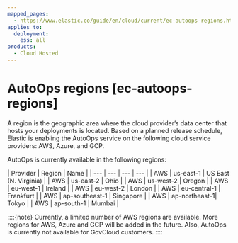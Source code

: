 ```yaml
---
mapped_pages:
  - https://www.elastic.co/guide/en/cloud/current/ec-autoops-regions.html
applies_to:
  deployment:
    ess: all
products:
  - Cloud Hosted
---
```


# AutoOps regions [ec-autoops-regions]

A region is the geographic area where the cloud provider’s data center that hosts your deployments is located. Based on a planned release schedule, Elastic is enabling the AutoOps service on the following cloud service providers: AWS, Azure, and GCP.

AutoOps is currently available in the following regions:

| Provider | Region | Name |
| --- | --- | --- | --- |
| AWS | us-east-1 | US East (N. Virginia) |
| AWS | us-east-2 | Ohio | 
| AWS | us-west-2 | Oregon |
| AWS | eu-west-1 | Ireland |
| AWS | eu-west-2 | London |
| AWS | eu-central-1 | Frankfurt |
| AWS | ap-southeast-1 | Singapore |
| AWS | ap-northeast-1| Tokyo | 
| AWS | ap-south-1 | Mumbai | 

::::{note} 
Currently, a limited number of AWS regions are available. More regions for AWS, Azure and GCP will be added in the future. Also, AutoOps is currently not available for GovCloud customers.
::::


